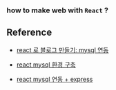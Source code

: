 ### how to make web with `React` ?


## Reference

- [react 로 블로그 만들기: mysql 연동](https://m.blog.naver.com/PostView.nhn?blogId=sejun3278&logNo=221569678512&categoryNo=14&proxyReferer=https:%2F%2Fwww.google.com%2F)

- [react mysql 환경 구축](https://calyfactory.github.io/react-node-mysql-%ED%86%B5%ED%95%A9%ED%99%98%EA%B2%BD%EA%B5%AC%EC%B6%95/)

- [react mysql 연동 + express](https://ndb796.tistory.com/221)
